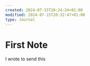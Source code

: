 ```yaml
---
created: 2024-07-15T20:24:24+01:00
modified: 2024-07-15T20:32:47+01:00
type: Journal
---
```


# First Note

I wrote to send this
